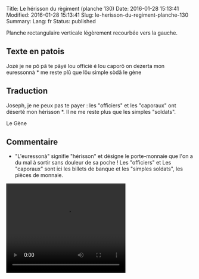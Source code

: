 Title: Le hérisson du règiment (planche 130)
Date: 2016-01-28 15:13:41
Modified: 2016-01-28 15:13:41
Slug: le-herisson-du-regiment-planche-130
Summary: 
Lang: fr
Status: published

Planche rectangulaire verticale légèrement recourbée vers la gauche.
<figure class="image-block" style="float: right;">
  <img alt="" src="{static}/images/planche_130.png">
  <figcaption style="max-width: 140px"></figcaption>
</figure>


## Texte en patois
Jozé je ne pô pâ te pâyé lou officié é lou caporô on dezerta mon euressonnà * me reste plû que lôu simple sòdâ
le gène

## Traduction
Joseph, je ne peux pas te payer : les "officiers" et les "caporaux" ont déserté mon hérisson *. Il ne me reste plus que les simples "soldats".

Le Gène

## Commentaire
*  "L'euressonà" signifie "hérisson" et désigne le porte-monnaie que l'on a du mal à sortir sans douleur de sa poche !
Les "officiers" et Les "caporaux" sont ici les billets de banque et les "simples soldats", les pièces de monnaie.

<video width="320" height="240" controls>
  <source src="https://d1njpgd0ygatdn.cloudfront.net/video_130.mp4" type="video/mp4">
</video>
